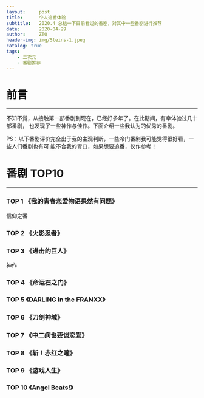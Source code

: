 ```yaml
---
layout:     post
title:      个人追番体验
subtitle:   2020.4 总结一下目前看过的番剧，对其中一些番剧进行推荐
date:       2020-04-29
author:     ZTQ
header-img: img/Steins-1.jpeg
catalog: true
tags:
    - 二次元
    - 番剧推荐
---
```

# 前言
---

   不知不觉，从接触第一部番剧到现在，已经好多年了。在此期间，有幸体验过几十部番剧，
   也发现了一些神作与佳作。下面介绍一些我认为的优秀的番剧。
   
   PS：以下番剧评价完全出于我的主观判断，一些冷门番剧我可能觉得很好看，一些人们番剧也有可
    能不合我的胃口，如果想要追番，仅作参考！
   
# 番剧 TOP10
---

### TOP 1 《我的青春恋爱物语果然有问题》

   信仰之番
    
### TOP 2 《火影忍者》
 
### TOP 3 《进击的巨人》

   神作

### TOP 4 《命运石之门》
    
### TOP 5 《DARLING in the FRANXX》

### TOP 6 《刀剑神域》
   
### TOP 7 《中二病也要谈恋爱》

### TOP 8 《斩！赤红之瞳》

### TOP 9 《游戏人生》

### TOP 10 《Angel Beats!》
    